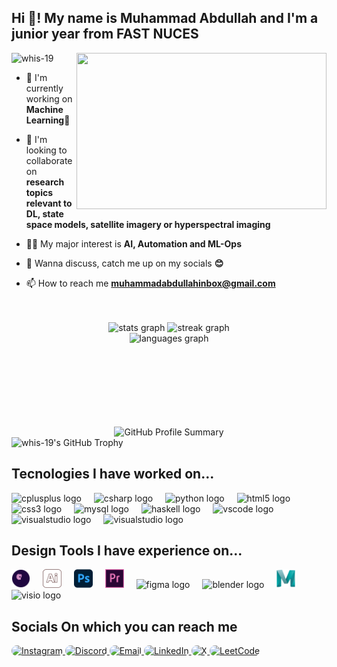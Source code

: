 <h2 align="left">Hi 👋! My name is Muhammad Abdullah and I'm a junior year from FAST NUCES</h2>
<img src="https://komarev.com/ghpvc/?username=whis-19&amp;label=Profile%20views&amp;color=0e75b6&amp;style=flat" style="max-width: 100%;" alt="whis-19" data-canonical-src="https://komarev.com/ghpvc/?username=whis-19&amp;label=Profile%20views&amp;color=0e75b6&amp;style=flat" style="max-width: 100%;">
<!--<img align="right" height="225" src="https://cdn.dribbble.com/users/416610/screenshots/4801105/media/0f73533e44c089e41c3290d4535491ad.gif"  />
-->
<img align="right" height="250" width="400" src="https://leetcard.jacoblin.cool/whis-17?theme=nord"/>





<ul dir="auto">
  <li>
    <p dir="auto">
      🚀 I'm currently working on 
      <strong>Machine Learning🌟</strong>
    </p>
  </li>
  <li>
    <p dir="auto">
      🤝 I'm looking to collaborate on 
      <strong>research topics relevant to DL, state space models, satellite imagery or hyperspectral imaging</strong>
    </p>
  </li>
  <li>
    <p dir="auto">
      🧑‍💻 My major interest is 
      <strong>AI, Automation and ML-Ops</strong>
    </p>
  </li>
  <li>
    <p dir="auto">
      💬 Wanna discuss, catch me up on my socials 
      <strong>😊</strong>
    </p>
    <li>
    <p dir="auto">
      📫 How to reach me <strong><a href="mailto:muhammadabdullahinbox@gmail.com">muhammadabdullahinbox@gmail.com</a>
      </strong></p>
  </li>

</ul>




<br clear="both">

<br>
<div align="center">
  <img src="https://github-readme-stats.vercel.app/api?username=whis-19&hide_title=false&hide_rank=false&show_icons=true&include_all_commits=true&count_private=true&disable_animations=false&theme=dracula&locale=en&hide_border=false" height="150" alt="stats graph"  />
  <img src="https://streak-stats.demolab.com?user=whis-19&locale=en&mode=daily&theme=dracula&hide_border=false&border_radius=5" height="150" alt="streak graph"  />
<div style="display: flex; justify-content: center;">
    <img src="https://github-readme-stats.vercel.app/api/top-langs?username=whis-19&locale=en&hide_title=false&layout=compact&card_width=320&langs_count=5&theme=dracula&hide_border=false" height="150" alt="languages graph">
</div>

<img src="https://github-profile-summary-cards.vercel.app/api/cards/profile-details?username=whis-19&amp;theme=dracula" style="width: 80%; height: 80%;" alt="GitHub Profile Summary">


</div>

<img src="https://github-profile-trophy.vercel.app/?username=whis-19" alt="whis-19's GitHub Trophy" style="max-width: 100%;">

<h2 align="left">Tecnologies I have worked on...</h2>

<div align="left">
  <img src="https://cdn.jsdelivr.net/gh/devicons/devicon/icons/cplusplus/cplusplus-original.svg" height="30" alt="cplusplus logo"  />
  <img width="12" />
  <img src="https://cdn.jsdelivr.net/gh/devicons/devicon/icons/csharp/csharp-original.svg" height="30" alt="csharp logo"  />
  <img width="12" />
  <img src="https://cdn.jsdelivr.net/gh/devicons/devicon/icons/python/python-original.svg" height="30" alt="python logo"  />
  <img width="12" />
  <img src="https://cdn.jsdelivr.net/gh/devicons/devicon/icons/html5/html5-original.svg" height="30" alt="html5 logo"  />
  <img width="12" />
  <img src="https://cdn.jsdelivr.net/gh/devicons/devicon/icons/css3/css3-original.svg" height="30" alt="css3 logo"  />
  <img width="12" />
  <img src="https://cdn.jsdelivr.net/gh/devicons/devicon/icons/mysql/mysql-original.svg" height="30" alt="mysql logo"  />
  <img width="12" />
  <img src="https://cdn.jsdelivr.net/gh/devicons/devicon/icons/haskell/haskell-original.svg" height="30" alt="haskell logo"  />
  <img width="12" />
  <img src="https://cdn.jsdelivr.net/gh/devicons/devicon/icons/vscode/vscode-original.svg" height="30" alt="vscode logo"  />
  <img width="12" />
  <img src="https://cdn.jsdelivr.net/gh/devicons/devicon/icons/visualstudio/visualstudio-plain.svg" height="30" alt="visualstudio logo"  />
    <img width="12" />
  <img src="https://cdn.jsdelivr.net/gh/devicons/devicon/icons/java/java-plain.svg" height="30" alt="visualstudio logo"  />
</div>

<h2 align="left">Design Tools I have experience on...</h2>

<div align="left">

  <img src="https://github.com/devicons/devicon/blob/v2.16.0/icons/aftereffects/aftereffects-original.svg" height="30" alt="aftereffects logo"  />
  <img width="12" />
  <img src="https://github.com/devicons/devicon/blob/v2.16.0/icons/illustrator/illustrator-line.svg" height="30" alt="illustrator logo"  />
  <img width="12" />
  <img src="https://github.com/devicons/devicon/blob/v2.16.0/icons/photoshop/photoshop-original.svg" height="30" alt="photoshop logo"  />
  <img width="12" />
  <img src="https://github.com/devicons/devicon/blob/v2.16.0/icons/premierepro/premierepro-original.svg" height="30" alt="premierepro logo"  />
  <img width="12" />
  <img src="https://cdn.jsdelivr.net/gh/devicons/devicon/icons/figma/figma-original.svg" height="30" alt="figma logo"  />
  <img width="12" />
  <img src="https://cdn.jsdelivr.net/gh/devicons/devicon/icons/blender/blender-original.svg" height="30" alt="blender logo"  />
  <img width="12" />
  <img src="https://github.com/devicons/devicon/blob/v2.16.0/icons/maya/maya-original.svg" height="30" alt="maya logo"  /> 
  <img width="12" />
  <img src="https://images.freeimages.com/fic/images/icons/2795/office_2013_hd/2000/visio.png" height="30" alt="visio logo"  />  
</div>



<h2 align="left">Socials On which you can reach me</h2>

<div align="left">
  <!-- Instagram -->
  <a href="https://www.instagram.com/abdullah._.1_9/" target="_blank">
    <img src="https://imgs.search.brave.com/Nl779ABr3cHUpN3uIxQiythEcGtDoJvkMz7cvmqP59o/rs:fit:860:0:0:0/g:ce/aHR0cHM6Ly9mcmVl/cG5nbG9nby5jb20v/aW1hZ2VzL2FsbF9p/bWcvMTcyNTgxOTQ2/MWluc3RhZ3JhbS1s/b2dvLnBuZw" height="35" alt="Instagram" style="border-radius: 10px;" />
  </a>

  <!-- Discord -->
  <a href="https://discord.gg/jxq3NkK3Cd" target="_blank">
    <img src="https://img.shields.io/badge/-7289DA?style=for-the-badge&logo=discord&logoColor=white" height="35" alt="Discord" style="border-radius: 10px;" />
  </a>

  <!-- Gmail -->
  <a href="mailto:muhammadabdullahinbox@gmail.com">
    <img src="https://imgs.search.brave.com/cCpF_LEwktblsjOHClwDhS_EKtYc5o8fS83RVvw3Irg/rs:fit:860:0:0:0/g:ce/aHR0cHM6Ly9zdGF0/aWMtMDAuaWNvbmR1/Y2suY29tL2Fzc2V0/cy4wMC9nbWFpbC1p/Y29uLTI1NngyNTYt/bHA0ejRrejYucG5n" height="35" alt="Email" style="border-radius: 10px;" />
  </a>

  <!-- LinkedIn (Blue & White Contrast) -->
  <a href="https://www.linkedin.com/in/abdullah20112002" target="_blank">
    <img src="https://pngimg.com/uploads/linkedIn/linkedIn_PNG26.png" height="35" alt="LinkedIn" style="border-radius: 10px;" />
  </a>

  <!-- X (Twitter) -->
  <a href="https://x.com/23_whis" target="_blank">
    <img src="https://img.shields.io/badge/-000000?style=for-the-badge&logo=x&logoColor=white" height="35" alt="X" style="border-radius: 10px;" />
  </a>

  <!-- LeetCode -->
  <a href="https://leetcode.com/whis-17/" target="_blank">
    <img src="https://imgs.search.brave.com/H4MF1IO9O_KTbMfrG0ugq1xDmJ3FBFObgXxqzZFz830/rs:fit:860:0:0:0/g:ce/aHR0cHM6Ly9zdHls/ZXMucmVkZGl0bWVk/aWEuY29tL3Q1XzNt/bGdhL3N0eWxlcy9j/b21tdW5pdHlJY29u/XzgxZmdkcWZzbmJ3/OTEucG5n" height="35" alt="LeetCode" style="border-radius: 10px;" />
  </a>
</div>






  
</div>



